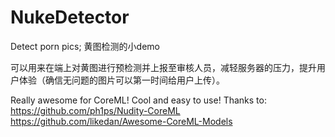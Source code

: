 # NukeDetector
Detect porn pics; 黄图检测的小demo

可以用来在端上对黄图进行预检测并上报至审核人员，减轻服务器的压力，提升用户体验（确信无问题的图片可以第一时间给用户上传）。

Really awesome for CoreML! Cool and easy to use!
Thanks to:
https://github.com/ph1ps/Nudity-CoreML
https://github.com/likedan/Awesome-CoreML-Models
